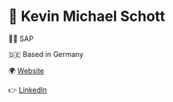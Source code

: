 # 👋 Kevin Michael Schott

🧑‍💻 SAP

🇩🇪 Based in Germany

🌍 [Website](https://www.kms695.de)

👉 [LinkedIn](https://www.linkedin.com/in/kmschott)

<br>

<!-- Credits for the icon overview: https://github.com/alexandresanlim/Badges4-README.md-Profile -->

<!-- [![](https://img.shields.io/badge/website-000000?style=for-the-badge&logo=About.me&logoColor=white)](https://www.kms695.de)
[![](https://img.shields.io/badge/LinkedIn-0077B5?style=for-the-badge&logo=linkedin&logoColor=white)](https://www.linkedin.com/in/kmschott) -->

<!-- ![]() ![]() ![]() -->
